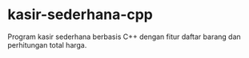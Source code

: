 # kasir-sederhana-cpp
Program kasir sederhana berbasis C++ dengan fitur daftar barang dan perhitungan total harga.
